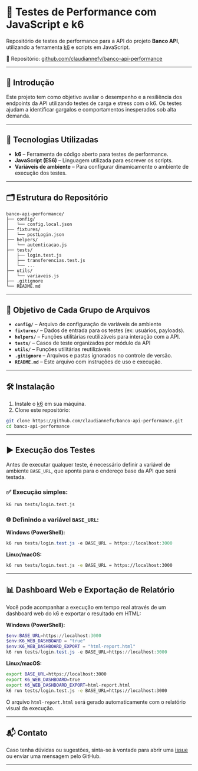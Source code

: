 # 🧪 Testes de Performance com JavaScript e k6

Repositório de testes de performance para a API do projeto **Banco API**, utilizando a ferramenta [k6](https://k6.io/) e scripts em JavaScript.

🔗 Repositório: [github.com/claudiannefv/banco-api-performance](https://github.com/claudiannefv/banco-api-performance)

---

## 📌 Introdução

Este projeto tem como objetivo avaliar o desempenho e a resiliência dos endpoints da API utilizando testes de carga e stress com o k6. Os testes ajudam a identificar gargalos e comportamentos inesperados sob alta demanda.

---

## 🚀 Tecnologias Utilizadas

- **k6** – Ferramenta de código aberto para testes de performance.
- **JavaScript (ES6)** – Linguagem utilizada para escrever os scripts.
- **Variáveis de ambiente** – Para configurar dinamicamente o ambiente de execução dos testes.

---

## 🗂️ Estrutura do Repositório

```
banco-api-performance/
├── config/
│   └── config.local.json
├── fixtures/
│   └── postLogin.json
├── helpers/
│   └── autenticacao.js
├── tests/
│   ├── login.test.js
│   ├── transferencias.test.js
│   └── ...
├── utils/
│   └── variaveis.js
├── .gitignore
└── README.md
```

---

## 📁 Objetivo de Cada Grupo de Arquivos

- **`config/`** – Arquivo de configuração de variáveis de ambiente
- **`fixtures/`** – Dados de entrada para os testes (ex: usuários, payloads).
- **`helpers/`** – Funções utilitárias reutilizáveis para interação com a API.
- **`tests/`** – Casos de teste organizados por módulo da API
- **`utils/`** – Funções utilitárias reutilizáveis 
- **`.gitignore`** – Arquivos e pastas ignorados no controle de versão.
- **`README.md`** – Este arquivo com instruções de uso e execução.

---

## 🛠️ Instalação

1. Instale o [k6](https://k6.io/docs/getting-started/installation/) em sua máquina.
2. Clone este repositório:

```bash
git clone https://github.com/claudiannefv/banco-api-performance.git
cd banco-api-performance
```

---

## ▶️ Execução dos Testes

Antes de executar qualquer teste, é necessário definir a variável de ambiente `BASE_URL`, que aponta para o endereço base da API que será testada.

### ✅ Execução simples:

```bash
k6 run tests/login.test.js
```

### 🌐 Definindo a variável `BASE_URL`:

**Windows (PowerShell):**

```powershell
k6 run tests/login.test.js -e BASE_URL = https://localhost:3000
```

**Linux/macOS:**

```bash
k6 run tests/login.test.js -e BASE_URL = https://localhost:3000
```

---

## 📊 Dashboard Web e Exportação de Relatório

Você pode acompanhar a execução em tempo real através de um dashboard web do k6 e exportar o resultado em HTML:

**Windows (PowerShell):**

```powershell
$env:BASE_URL=https://localhost:3000
$env:K6_WEB_DASHBOARD = "true"
$env:K6_WEB_DASHBOARD_EXPORT = "html-report.html"
k6 run tests/login.test.js -e BASE_URL=https://localhost:3000
```

**Linux/macOS:**

```bash
export BASE_URL=https://localhost:3000
export K6_WEB_DASHBOARD=true
export K6_WEB_DASHBOARD_EXPORT=html-report.html
k6 run tests/login.test.js -e BASE_URL=https://localhost:3000
```

O arquivo `html-report.html` será gerado automaticamente com o relatório visual da execução.

---

## 📬 Contato

Caso tenha dúvidas ou sugestões, sinta-se à vontade para abrir uma [issue](https://github.com/claudiannefv/banco-api-performance/issues) ou enviar uma mensagem pelo GitHub.

---
